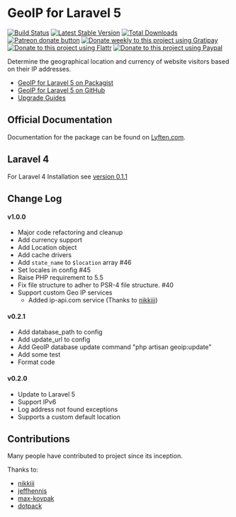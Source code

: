 # GeoIP for Laravel 5

[![Build Status](https://travis-ci.org/Torann/laravel-geoip.svg?branch=master)](https://travis-ci.org/Torann/laravel-geoip)
[![Latest Stable Version](https://poser.pugx.org/torann/geoip/v/stable.png)](https://packagist.org/packages/torann/geoip)
[![Total Downloads](https://poser.pugx.org/torann/geoip/downloads.png)](https://packagist.org/packages/torann/geoip)
[![Patreon donate button](https://img.shields.io/badge/patreon-donate-yellow.svg)](https://www.patreon.com/torann)
[![Donate weekly to this project using Gratipay](https://img.shields.io/badge/gratipay-donate-yellow.svg)](https://gratipay.com/~torann)
[![Donate to this project using Flattr](https://img.shields.io/badge/flattr-donate-yellow.svg)](https://flattr.com/profile/torann)
[![Donate to this project using Paypal](https://img.shields.io/badge/Donate-PayPal-green.svg)](https://www.paypal.com/cgi-bin/webscr?cmd=_s-xclick&hosted_button_id=4CJA2A97NPYVU)

Determine the geographical location and currency of website visitors based on their IP addresses.

- [GeoIP for Laravel 5 on Packagist](https://packagist.org/packages/torann/geoip)
- [GeoIP for Laravel 5 on GitHub](https://github.com/Torann/laravel-geoip)
- [Upgrade Guides](http://lyften.com/projects/laravel-geoip/doc/upgrade.html)

## Official Documentation

Documentation for the package can be found on [Lyften.com](http://lyften.com/projects/laravel-geoip/).

## Laravel 4

For Laravel 4 Installation see [version 0.1.1](https://github.com/Torann/laravel-geoip/tree/0.1.1)

## Change Log

#### v1.0.0

- Major code refactoring and cleanup
- Add currency support
- Add Location object
- Add cache drivers
- Add `state_name` to `$location` array #46
- Set locales in config #45
- Raise PHP requirement to 5.5
- Fix file structure to adher to PSR-4 file structure. #40
- Support custom Geo IP services
  - Added ip-api.com service (Thanks to [nikkiii](https://github.com/nikkiii))

#### v0.2.1

- Add database_path to config
- Add update_url to config
- Add GeoIP database update command "php artisan geoip:update"
- Add some test
- Format code

#### v0.2.0

- Update to Laravel 5
- Support IPv6
- Log address not found exceptions
- Supports a custom default location

## Contributions

Many people have contributed to project since its inception.

Thanks to:

- [nikkiii](https://github.com/nikkiii)
- [jeffhennis](https://github.com/jeffhennis)
- [max-kovpak](https://github.com/max-kovpak)
- [dotpack](https://github.com/dotpack)